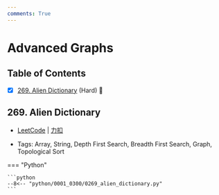 ```yaml
---
comments: True
---
```


# Advanced Graphs

## Table of Contents

- [x] [269. Alien Dictionary](#269-alien-dictionary) (Hard) 👑


## 269. Alien Dictionary

-    [LeetCode](https://leetcode.com/problems/alien-dictionary/) | [力扣](https://leetcode.cn/problems/alien-dictionary/)

-   Tags: Array, String, Depth First Search, Breadth First Search, Graph, Topological Sort

=== "Python"

    ```python
    --8<-- "python/0001_0300/0269_alien_dictionary.py"
    ```
